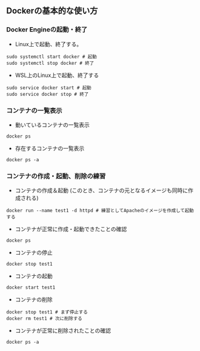 ## Dockerの基本的な使い方
### Docker Engineの起動・終了
- Linux上で起動、終了する。
```
sudo systemctl start docker # 起動
sudo systemctl stop docker # 終了
```

- WSL上のLinux上で起動、終了する
```
sudo service docker start # 起動
sudo service docker stop # 終了
```

### コンテナの一覧表示
- 動いているコンテナの一覧表示
```
docker ps
```
- 存在するコンテナの一覧表示
```
docker ps -a
```

### コンテナの作成・起動、削除の練習
- コンテナの作成＆起動 (このとき、コンテナの元となるイメージも同時に作成される)
```
docker run --name test1 -d httpd # 練習としてApacheのイメージを作成して起動する
```
- コンテナが正常に作成・起動できたことの確認
```
docker ps
```

- コンテナの停止
```
docker stop test1
```

- コンテナの起動
```
docker start test1
```

- コンテナの削除
```
docker stop test1 # まず停止する
docker rm test1 # 次に削除する
```

- コンテナが正常に削除されたことの確認
```
docker ps -a
```

### 
